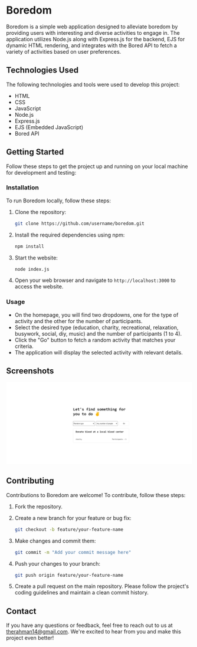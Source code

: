# Boredom

Boredom is a simple web application designed to alleviate boredom by providing users with interesting and diverse activities to engage in. The application utilizes Node.js along with Express.js for the backend, EJS for dynamic HTML rendering, and integrates with the Bored API to fetch a variety of activities based on user preferences.

## Technologies Used

The following technologies and tools were used to develop this project:

- HTML
- CSS
- JavaScript
- Node.js
- Express.js
- EJS (Embedded JavaScript)
- Bored API

## Getting Started

Follow these steps to get the project up and running on your local machine for development and testing:

### Installation

To run Boredom locally, follow these steps:

1. Clone the repository:

   ```bash
   git clone https://github.com/username/boredom.git
   ```

2. Install the required dependencies using npm:

   ```bash
   npm install
   ```

3. Start the website:

   ```bash
   node index.js
   ```

4. Open your web browser and navigate to `http://localhost:3000` to access the website.

### Usage

- On the homepage, you will find two dropdowns, one for the type of activity and the other for the number of participants.
- Select the desired type (education, charity, recreational, relaxation, busywork, social, diy, music) and the number of participants (1 to 4).
- Click the "Go" button to fetch a random activity that matches your criteria.
- The application will display the selected activity with relevant details.

## Screenshots

![Homepage](/Homepage.png)

## Contributing

Contributions to Boredom are welcome! To contribute, follow these steps:

1. Fork the repository.
2. Create a new branch for your feature or bug fix:

   ```bash
   git checkout -b feature/your-feature-name
   ```

3. Make changes and commit them:

   ```bash
   git commit -m "Add your commit message here"
   ```

4. Push your changes to your branch:

   ```bash
   git push origin feature/your-feature-name
   ```

5. Create a pull request on the main repository. Please follow the project's coding guidelines and maintain a clean commit history.

## Contact

If you have any questions or feedback, feel free to reach out to us at therahman14@gmail.com. We're excited to hear from you and make this project even better!
